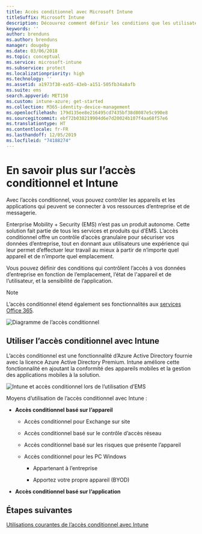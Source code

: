 ```yaml
---
title: Accès conditionnel avec Microsoft Intune
titleSuffix: Microsoft Intune
description: Découvrez comment définir les conditions que les utilisateurs, appareils et applications doivent respecter pour accéder aux ressources d’entreprise dans Microsoft Intune.
keywords: ''
author: brenduns
ms.author: brenduns
manager: dougeby
ms.date: 03/06/2018
ms.topic: conceptual
ms.service: microsoft-intune
ms.subservice: protect
ms.localizationpriority: high
ms.technology: ''
ms.assetid: a1973f38-ea55-43eb-a151-505fb34a8afb
ms.suite: ems
search.appverid: MET150
ms.custom: intune-azure; get-started
ms.collection: M365-identity-device-management
ms.openlocfilehash: 179d135ee8e216495cd7435bf38d8087e5c990e8
ms.sourcegitcommit: ebf72b038219904d6e7d20024b107f4aa68f57e6
ms.translationtype: HT
ms.contentlocale: fr-FR
ms.lasthandoff: 12/05/2019
ms.locfileid: "74188274"
---
```

# <a name="learn-about-conditional-access-and-intune"></a>En savoir plus sur l’accès conditionnel et Intune

Avec l’accès conditionnel, vous pouvez contrôler les appareils et les applications qui peuvent se connecter à vos ressources d’entreprise et de messagerie. 

Enterprise Mobility + Security (EMS) n’est pas un produit autonome. Cette solution fait partie de tous les services et produits qui d’EMS. L’accès conditionnel offre un contrôle d’accès granulaire pour sécuriser vos données d’entreprise, tout en donnant aux utilisateurs une expérience qui leur permet d’effectuer leur travail au mieux à partir de n’importe quel appareil et de n’importe quel emplacement.

Vous pouvez définir des conditions qui contrôlent l’accès à vos données d’entreprise en fonction de l’emplacement, l’état de l'appareil et de l’utilisateur, et la sensibilité de l’application.

> [!NOTE]
> L’accès conditionnel étend également ses fonctionnalités aux [services Office 365](https://docs.microsoft.com/office365/enterprise/office-365-client-support-conditional-access).

![Diagramme de l’accès conditionnel](./media/conditional-access/ca-diagram-1.png)

## <a name="use-conditional-access-with-intune"></a>Utiliser l’accès conditionnel avec Intune

L’accès conditionnel est une fonctionnalité d’Azure Active Directory fournie avec la licence Azure Active Directory Premium. Intune améliore cette fonctionnalité en ajoutant la conformité des appareils mobiles et la gestion des applications mobiles à la solution. 

![Intune et accès conditionnel lors de l’utilisation d’EMS](./media/conditional-access/intune-with-ca-1.png)

Moyens d’utilisation de l’accès conditionnel avec Intune :

- **Accès conditionnel basé sur l’appareil**

  - Accès conditionnel pour Exchange sur site

  - Accès conditionnel basé sur le contrôle d’accès réseau

  - Accès conditionnel basé sur les risques que présente l’appareil

  - Accès conditionnel pour les PC Windows

    - Appartenant à l’entreprise

    - Apportez votre propre appareil (BYOD)

- **Accès conditionnel basé sur l’application**

## <a name="next-steps"></a>Étapes suivantes

[Utilisations courantes de l’accès conditionnel avec Intune](conditional-access-intune-common-ways-use.md)

